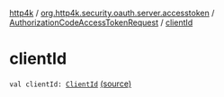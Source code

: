 [http4k](../../index.md) / [org.http4k.security.oauth.server.accesstoken](../index.md) / [AuthorizationCodeAccessTokenRequest](index.md) / [clientId](./client-id.md)

# clientId

`val clientId: `[`ClientId`](../../org.http4k.security.oauth.server/-client-id/index.md) [(source)](https://github.com/http4k/http4k/blob/master/http4k-security-oauth/src/main/kotlin/org/http4k/security/oauth/server/accesstoken/AuthorizationCodeAccessTokenGenerator.kt#L61)
